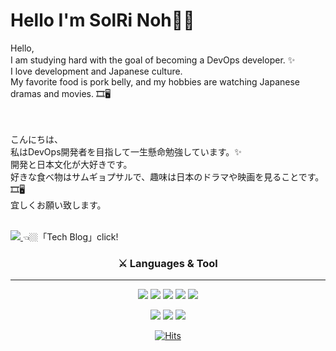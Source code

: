  
 # Hello I'm SolRi Noh🤘🏼

<!--****************************인사말************************************--> 
<div width=50%>  
 Hello, <br/>
I am studying hard with the goal of becoming a DevOps developer. ✨　<br/>
I love development and Japanese culture. <br/>
My favorite food is pork belly, and my hobbies are watching Japanese dramas and movies. 🎞🖥　<br/><br/><br/>

こんにちは、 <br/>
私はDevOps開発者を目指して一生懸命勉強しています。✨ <br/>
開発と日本文化が大好きです。<br/>
好きな食べ物はサムギョプサルで、趣味は日本のドラマや映画を見ることです。🎞🖥　<br/>
宜しくお願い致します。<br/>
</div>
<br/>

<!--**********************티스토리 블로그***************************--> 
<div align=left>
 <a href="https://solsolhane.tistory.com/"> 
 <img src="http://img.shields.io/badge/tistory-000000?style=flat-square&logo=tistory&link=https://byul91oh.tistory.com/">
 </a> 
 👈🏼「Tech Blog」click!
</div>

   <!--****************************언어와툴************************************--> 
  <h3 align=center>⚔ Languages & Tool</h3> <hr>
  <div align=center>                                                                              
  <img src="https://img.shields.io/badge/Java-007396?style=flat-square&logo=Java&logoColor=F5F5F5"/>
  <img src="https://img.shields.io/badge/JavaScript-3776AB?style=flat-square&logo=JavaScript&logoColor=F5F5F5"/>
  <img src="https://img.shields.io/badge/HTML5-E34F26?style=flat-square&logo=HTML5&logoColor=F5F5F5"/>
  <img src="https://img.shields.io/badge/CSS3-1572B6?style=flat-square&logo=CSS3&logoColor=F5F5F5"/>
  <img src="https://img.shields.io/badge/MySQL-4479A1?style=flat-square&logo=MySQL&logoColor=F5F5F5"/>
   </div> <p></p>
   <div align=center>
  <img src="https://img.shields.io/badge/Visual Studio Code-007ACC?style=flat-square&logo=Visual Studio Code&logoColor=F5F5F5"/>
  <img src="https://img.shields.io/badge/Eclipse IDE-2C2255?style=flat-square&logo=Eclipse IDE&logoColor=F5F5F5"/>
  <img src="https://img.shields.io/badge/Apache Tomcat-F8DC75?style=flat-square&logo=Apache Tomcat&logoColor=F5F5F5"/>
   </div> <p></p>
   
 <div align=center>
  
  [![Hits](https://hits.seeyoufarm.com/api/count/incr/badge.svg?url=https%3A%2F%2Fgithub.com%2Fsoljjang777&count_bg=%2379C83D&title_bg=%23555555&icon=&icon_color=%23E7E7E7&title=hits&edge_flat=false)](https://hits.seeyoufarm.com)
    </div> <p></p>

 
